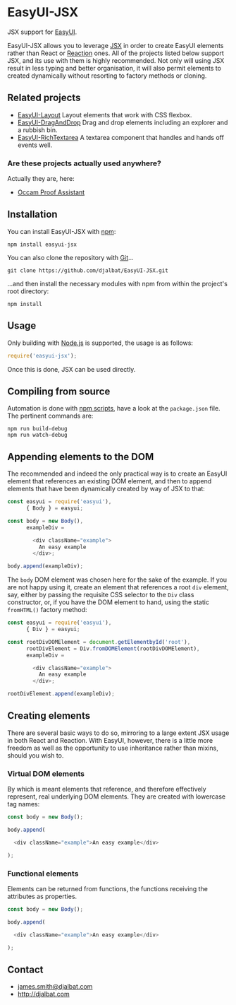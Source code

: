 # EasyUI-JSX

JSX support for [EasyUI](https://github.com/djalbat/EasyUI).

EasyUI-JSX allows you to leverage [JSX](https://facebook.github.io/react/docs/jsx-in-depth.html) in order to create EasyUI elements rather than React or [Reaction](https://github.com/djalbat/Reaction) ones. All of the projects listed below support JSX, and its use with them is highly recommended. Not only will using JSX result in less typing and better organisation, it will also permit elements to created dynamically without resorting to factory methods or cloning.   

## Related projects

- [EasyUI-Layout](https://github.com/djalbat/EasyUI-Layout) Layout elements that work with CSS flexbox.
- [EasyUI-DragAndDrop](https://github.com/djalbat/EasyUI-DragAndDrop) Drag and drop elements including an explorer and a rubbish bin.
- [EasyUI-RichTextarea](https://github.com/djalbat/EasyUI-RichTextarea) A textarea component that handles and hands off events well.

### Are these projects actually used anywhere?

Actually they are, here:

- [Occam Proof Assistant](http://djalbat.com/occam)

## Installation

You can install EasyUI-JSX with [npm](https://www.npmjs.com/):

    npm install easyui-jsx

You can also clone the repository with [Git](https://git-scm.com/)...

    git clone https://github.com/djalbat/EasyUI-JSX.git

...and then install the necessary modules with npm from within the project's root directory:

    npm install

## Usage

Only building with [Node.js](http://nodejs.org) is supported, the usage is as follows:

```js
require('easyui-jsx');
```

Once this is done, JSX can be used directly.

## Compiling from source

Automation is done with [npm scripts](https://docs.npmjs.com/misc/scripts), have a look at the `package.json` file. The pertinent commands are:

    npm run build-debug
    npm run watch-debug
    
## Appending elements to the DOM

The recommended and indeed the only practical way is to create an EasyUI element that references an existing DOM element, and then to append elements that have been dynamically created by way of JSX to that:
 
```js
const easyui = require('easyui'),
      { Body } = easyui;

const body = new Body(),
      exampleDiv =

        <div className="example">
          An easy example
        </div>;

body.append(exampleDiv);
```

The `body` DOM element was chosen here for the sake of the example. If you are not happy using it, create an element that references a root `div` element, say, either by passing the requisite CSS selector to the `Div` class constructor, or, if you have the DOM element to hand, using the static `fromHTML()` factory method:
  
```js
const easyui = require('easyui'),
      { Div } = easyui;

const rootDivDOMElement = document.getElementbyId('root'),
      rootDivElement = Div.fromDOMElement(rootDivDOMElement),
      exampleDiv =

        <div className="example">
          An easy example
        </div>;

rootDivElement.append(exampleDiv);
```

## Creating elements

There are several basic ways to do so, mirroring to a large extent JSX usage in both React and Reaction. With EasyUI, however, there is a little more freedom as well as the opportunity to use inheritance rather than mixins, should you wish to.
   
### Virtual DOM elements

By which is meant elements that reference, and therefore effectively represent, real underlying DOM elements. They are created with lowercase tag names:
 
```js
const body = new Body();

body.append(

  <div className="example">An easy example</div>

);
```

### Functional elements

Elements can be returned from functions, the functions receiving the attributes as properties.  
 
```js
const body = new Body();

body.append(

  <div className="example">An easy example</div>

);
```
 
  
    
## Contact

- james.smith@djalbat.com
- http://djalbat.com
